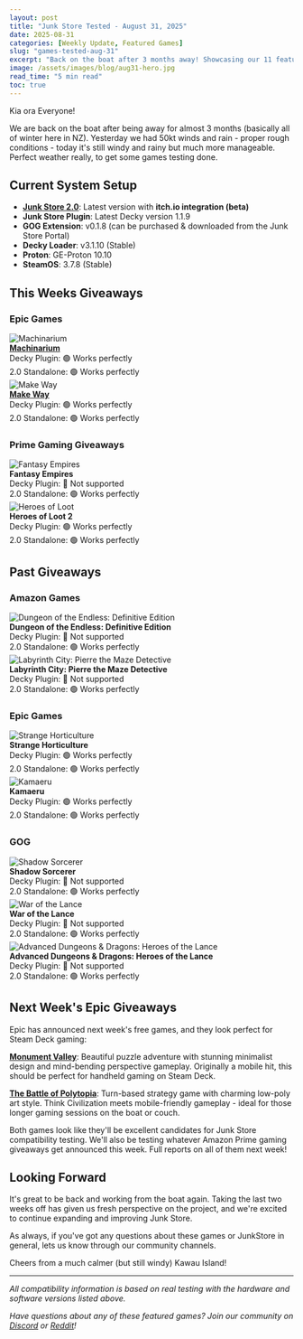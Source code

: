 ```yaml
---
layout: post
title: "Junk Store Tested - August 31, 2025"
date: 2025-08-31
categories: [Weekly Update, Featured Games]
slug: "games-tested-aug-31"
excerpt: "Back on the boat after 3 months away! Showcasing our 11 featured games that work brilliantly on Steam Deck - from Epic's indie gems to GOG classics and Amazon surprises."
image: /assets/images/blog/aug31-hero.jpg
read_time: "5 min read"
toc: true
---
```


Kia ora Everyone! 

We are back on the boat after being away for almost 3 months (basically all of winter here in NZ). Yesterday we had 50kt winds and rain - proper rough conditions - today it's still windy and rainy but much more manageable. Perfect weather really, to get some games testing done.

## Current System Setup
* **<a href="/buy_now/">Junk Store 2.0</a>**: Latest version with **itch.io integration (beta)**
* **Junk Store Plugin**: Latest Decky version 1.1.9  
* **GOG Extension**: v0.1.8 (can be purchased & downloaded from the Junk Store Portal)
* **Decky Loader**: v3.1.10 (Stable)
* **Proton**: GE-Proton 10.10
* **SteamOS**: 3.7.8 (Stable)

## This Weeks  Giveaways
### Epic Games

<div class="game-entry">
  <img src="https://images.gog.com/c6bca2ad6e957c82422932faaf98f9f273976fc1b9acc30c33a347d85099b3e1.jpg?namespace=gamesdb" alt="Machinarium" class="game-thumbnail">
  <div class="game-details">
    <strong><a href="https://store.epicgames.com/en-US/p/machinarium-5e6c71" target="_blank">Machinarium</a></strong>
    <div class="compatibility-info">
      <div class="compatibility-line">Decky Plugin: 🟢 Works perfectly</div>
      <div class="compatibility-line">2.0 Standalone: 🟢 Works perfectly</div>
    </div>
  </div>
</div>

<div class="game-entry">
  <img src="https://images.gog.com/1e68c542d43427da6716a2cfc530a97024c9582ce11853f5fd67c617f028f140.jpg?namespace=gamesdb" alt="Make Way" class="game-thumbnail">
  <div class="game-details">
    <strong><a href="https://store.epicgames.com/en-US/p/make-way-bddf5f" target="_blank">Make Way</a></strong>
    <div class="compatibility-info">
      <div class="compatibility-line">Decky Plugin: 🟢 Works perfectly</div>
      <div class="compatibility-line">2.0 Standalone: 🟢 Works perfectly</div>
    </div>
  </div>
</div>

### Prime Gaming Giveaways

<div class="game-entry">
  <img src="https://images.gog.com/3231386d62f8187b649c5e42517b5d6bf6b789f0ca1e235d706a9b675ac274a3.jpg?namespace=gamesdb" alt="Fantasy Empires" class="game-thumbnail">
  <div class="game-details">
    <strong>Fantasy Empires</strong>
    <div class="compatibility-info">
      <div class="compatibility-line">Decky Plugin: 🔴 Not supported</div>
      <div class="compatibility-line">2.0 Standalone: 🟢 Works perfectly</div>
    </div>
  </div>
</div>

<div class="game-entry">
  <img src="https://images.gog.com/2e6ddbe2207a03033ac1e054e85ea47df071471275198f2ae08de1ccc2a21594.jpg?namespace=gamesdb" alt="Heroes of Loot" class="game-thumbnail">
  <div class="game-details">
    <strong>Heroes of Loot 2</strong>
    <div class="compatibility-info">
      <div class="compatibility-line">Decky Plugin: 🟢 Works perfectly</div>
      <div class="compatibility-line">2.0 Standalone: 🟢 Works perfectly</div>
    </div>
  </div>
</div>

## Past Giveaways
### Amazon Games

<div class="game-entry">
  <img src="https://images.gog.com/532c5d953dce14ea2623833bf97ecdda3e63599cb3103694753c3f3abb85e65b.jpg?namespace=gamesdb" alt="Dungeon of the Endless: Definitive Edition" class="game-thumbnail">
  <div class="game-details">
    <strong>Dungeon of the Endless: Definitive Edition</strong>
    <div class="compatibility-info">
      <div class="compatibility-line">Decky Plugin: 🔴 Not supported</div>
      <div class="compatibility-line">2.0 Standalone: 🟢 Works perfectly</div>
    </div>
  </div>
</div>

<div class="game-entry">
  <img src="https://images.gog.com/301995a20037fce69a676849409b579d54105ecda91a64e65942bbc27384e7af.jpg?namespace=gamesdb" alt="Labyrinth City: Pierre the Maze Detective" class="game-thumbnail">
  <div class="game-details">
    <strong>Labyrinth City: Pierre the Maze Detective</strong>
    <div class="compatibility-info">
      <div class="compatibility-line">Decky Plugin: 🔴 Not supported</div>
      <div class="compatibility-line">2.0 Standalone: 🟢 Works perfectly</div>
    </div>
  </div>
</div>

### Epic Games

<div class="game-entry">
  <img src="https://images.gog.com/9ef214fd189fdcd12ec9707ec516e21b896c3e039e0c6399091da8c4246c9506.jpg?namespace=gamesdb" alt="Strange Horticulture" class="game-thumbnail">
  <div class="game-details">
    <strong>Strange Horticulture</strong>
    <div class="compatibility-info">
      <div class="compatibility-line">Decky Plugin: 🟢 Works perfectly</div>
      <div class="compatibility-line">2.0 Standalone: 🟢 Works perfectly</div>
    </div>
  </div>
</div>

<div class="game-entry">
  <img src="https://images.gog.com/19a50bf51b1bbd5dc88499ecc8c54b894dcbf51f1a8adb9f0ad889f97a47c788.jpg?namespace=gamesdb" alt="Kamaeru" class="game-thumbnail">
  <div class="game-details">
    <strong>Kamaeru</strong>
    <div class="compatibility-info">
      <div class="compatibility-line">Decky Plugin: 🟢 Works perfectly</div>
      <div class="compatibility-line">2.0 Standalone: 🟢 Works perfectly</div>
    </div>
  </div>
</div>

### GOG

<div class="game-entry">
  <img src="https://images.gog.com/d074ec00ebbc412abc9f6dc1666ccfc22a864f9cbe64ca20803a6a08469b9377.jpg?namespace=gamesdb" alt="Shadow Sorcerer" class="game-thumbnail">
  <div class="game-details">
    <strong>Shadow Sorcerer</strong>
    <div class="compatibility-info">
      <div class="compatibility-line">Decky Plugin: 🔴 Not supported</div>
      <div class="compatibility-line">2.0 Standalone: 🟢 Works perfectly</div>
    </div>
  </div>
</div>

<div class="game-entry">
  <img src="https://images.gog.com/bd17b3a723a89c74dfeebaebad6d8b3ff969cfacb772ebb19646d8e5f8cfabb3.jpg?namespace=gamesdb" alt="War of the Lance" class="game-thumbnail">
  <div class="game-details">
    <strong>War of the Lance</strong>
    <div class="compatibility-info">
      <div class="compatibility-line">Decky Plugin: 🔴 Not supported</div>
      <div class="compatibility-line">2.0 Standalone: 🟢 Works perfectly</div>
    </div>
  </div>
</div>

<div class="game-entry">
  <img src="https://images.gog.com/9117dee5ff36ea6876f33cf2594e0a40a01a8689fa12605777c723fe50f938f5.jpg?namespace=gamesdb" alt="Advanced Dungeons & Dragons: Heroes of the Lance" class="game-thumbnail">
  <div class="game-details">
    <strong>Advanced Dungeons & Dragons: Heroes of the Lance</strong>
    <div class="compatibility-info">
      <div class="compatibility-line">Decky Plugin: 🔴 Not supported</div>
      <div class="compatibility-line">2.0 Standalone: 🟢 Works perfectly</div>
    </div>
  </div>
</div>

## Next Week's Epic Giveaways

Epic has announced next week's free games, and they look perfect for Steam Deck gaming:

**<a href="https://store.epicgames.com/en-US/p/monument-valley-1d99d3" target="_blank">Monument Valley</a>**: Beautiful puzzle adventure with stunning minimalist design and mind-bending perspective gameplay. Originally a mobile hit, this should be perfect for handheld gaming on Steam Deck.

**<a href="https://store.epicgames.com/en-US/p/the-battle-of-polytopia-12fed6" target="_blank">The Battle of Polytopia</a>**: Turn-based strategy game with charming low-poly art style. Think Civilization meets mobile-friendly gameplay - ideal for those longer gaming sessions on the boat or couch.

Both games look like they'll be excellent candidates for Junk Store compatibility testing. We'll also be testing whatever Amazon Prime gaming giveaways get announced this week. Full reports on all of them next week!

## Looking Forward

It's great to be back and working from the boat again. Taking the last two weeks off has given us fresh perspective on the project, and we're excited to continue expanding and improving Junk Store.

As always, if you've got any questions about these games or JunkStore in general, lets us know through our community channels. 

Cheers from a much calmer (but still windy) Kawau Island!

---

*All compatibility information is based on real testing with the hardware and software versions listed above.*

*Have questions about any of these featured games? Join our community on <a href="https://discord.gg/6mRUhR6Teh" target="_blank">Discord</a> or <a href="https://www.reddit.com/r/JunkStore" target="_blank">Reddit</a>!*